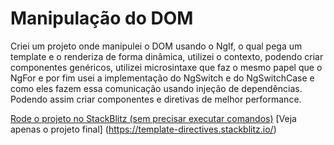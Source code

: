 # Manipulação do DOM
Criei um projeto onde manipulei o DOM usando o NgIf, o qual pega um template e o renderiza de forma dinâmica, utilizei o contexto, podendo criar componentes genéricos, utilizei microsintaxe que faz o mesmo papel que o NgFor e por fim usei a implementação do NgSwitch e do NgSwitchCase e como eles fazem essa comunicação usando injeção de dependências. Podendo assim criar componentes e diretivas de melhor performance. 

[Rode o projeto no StackBlitz (sem precisar executar comandos)](https://stackblitz.com/edit/template-directives)
[Veja apenas o projeto final] (https://template-directives.stackblitz.io/)
